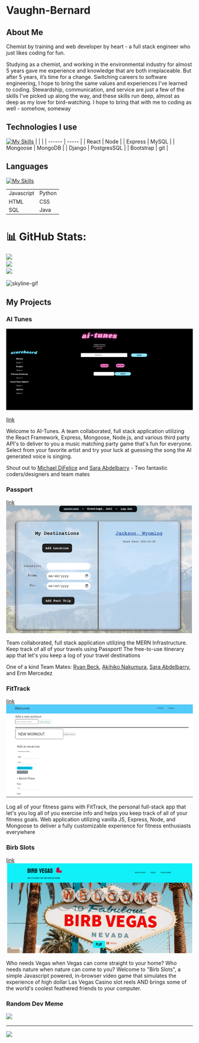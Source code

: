 # Vaughn-Bernard

## About Me

Chemist by training and web developer by heart - a full stack engineer who just likes coding for fun.

Studying as a chemist, and working in the environmental industry for almost 5 years gave me experience and knowledge that are both irreplaceable. But after 5 years, it’s time for a change. Switching careers to software engineering, I hope to bring the same values and experiences I’ve learned to coding. Stewardship, communication, and service are just a few of the skills I’ve picked up along the way, and these skills run deep, almost as deep as my love for bird-watching. I hope to bring that with me to coding as well - somehow, someway

## Technologies I use
[![My Skills](https://skillicons.dev/icons?i=react,nodejs,express,mysql,mongodb,django,postgres,bootstrap,git)](https://skillicons.dev)
|        |       |
| ------ | ----- |
| React | Node |
| Express | MySQL |
| Mongoose | MongoDB |
| Django | PostgresSQL |
| Bootstrap | git |


## Languages 
[![My Skills](https://skillicons.dev/icons?i=js,py,html,css,java,sql&perline=2)](https://skillicons.dev)

|            |        |
| ---------- | ------ |
| Javascript | Python |
| HTML | CSS |
| SQL | Java |


# 📊 GitHub Stats:
![](https://github-readme-stats.vercel.app/api?username=vbernard16&theme=buefy&hide_border=false&include_all_commits=true&count_private=false)<br/>
![](https://github-readme-streak-stats.herokuapp.com/?user=vbernard16&theme=buefy&hide_border=false)<br/>
![](https://github-readme-stats.vercel.app/api/top-langs/?username=vbernard16&theme=buefy&hide_border=false&include_all_commits=true&count_private=false&layout=compact)

![skyline-gif](gifs/Animation.gif)


## My Projects

### AI Tunes
![AI-Tunes](images/AI-Tunes.png)

[link](https://ai-tunes-client.onrender.com/)

Welcome to AI-Tunes. A team collaborated, full stack application utilizing the React Framework, Express, Mongoose, Node.js, and various third party API's to deliver to you a music matching party game that's fun for everyone. Select from your favorite artist and try your luck at guessing the song the AI generated voice is singing.

Shout out to [Michael DiFelice](https://github.com/StandardDemacian) and [Sara Abdelbarry](https://github.com/srbrry) - Two fantastic coders/designers and team mates

### Passport
[link](https://passport-7k56.onrender.com/)
![Passport](images/Passport%20Project.png)

Team collaborated, full stack application utilizing the MERN Infrastructure. Keep track of all of your travels using Passport! The free-to-use itinerary app that let's you keep a log of your travel destinations

One of a kind Team Mates: [Ryan Beck](https://github.com/rbeck19), [Akihiko Nakumura](https://github.com/anakamuro), [Sara Abdelbarry](https://github.com/srbrry), and Erm Mercedez

### FitTrack
[link](https://vbernard16.github.io/Workout-Tracker---Client/)
![Workout Tracker](images/workoutTracker.png)

Log all of your fitness gains with FitTrack, the personal full-stack app that let's you log all of you exercise info and helps you keep track of all of your fitness goals. Web application utilizing vanilla JS, Express, Node, and Mongoose to deliver a fully customizable experience for fitness enthusiasts everywhere

### Birb Slots
[link](https://vbernard16.github.io/Slot-Machine-/)
![Birb-Slots](images/birbSlotsHomePage.png)

Who needs Vegas when Vegas can come straight to your home? Who needs nature when nature can come to you? Welcome to "Birb Slots", a simple Javascript powered, in-browser video game that simulates the experience of high dollar Las Vegas Casino slot reels AND brings some of the world's coolest feathered friends to your computer.

###  Random Dev Meme
<img src="https://rm.up.railway.app/" width="512px"/>

---
[![](https://visitcount.itsvg.in/api?id=vbernard16&icon=0&color=0)](https://visitcount.itsvg.in)

 <!-- ![Snake animation](https://github.com/vbernard16/vbernard16/blob/output/github-contribution-grid-snake.svg) -->